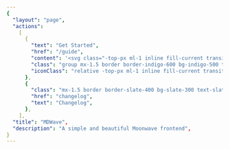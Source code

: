 ```yaml
---
{
  "layout": "page",
  "actions":
    [
      {
        "text": "Get Started",
        "href": "/guide",
        "content": '<svg class="-top-px ml-1 inline fill-current transition-transform duration-150 group-hover:translate-x-1" xmlns="http://www.w3.org/2000/svg" width="10" height="10" viewBox="0 0 24 24" > <path d="M13.025 1l-2.847 2.828 6.176 6.176h-16.354v3.992h16.354l-6.176 6.176 2.847 2.828 10.975-11z" /> </svg>',
        "class": "group mx-1.5 border border-indigo-600 bg-indigo-500 text-slate-100 hover:bg-indigo-600 dark:border-indigo-400 dark:hover:bg-indigo-400",
        "iconClass": "relative -top-px ml-1 inline fill-current transition-transform duration-150 group-hover:translate-x-1",
      },
      {
        "class": "mx-1.5 border border-slate-400 bg-slate-300 text-slate-800 hover:bg-slate-400 dark:border-slate-700 dark:bg-slate-800 dark:text-slate-100 dark:hover:bg-slate-700",
        "href": "changelog",
        "text": "Changelog",
      },
    ],
  "title": "MDWave",
  "description": "A simple and beautiful Moonwave frontend",
}
---
```


<Home />

<script setup>
import Home from "../.vitepress/theme/components/Home.vue"
</script>

